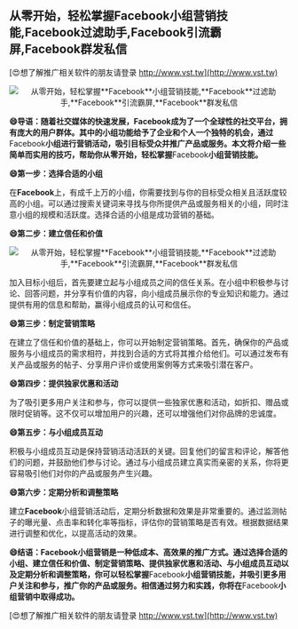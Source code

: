 ## **从零开始，轻松掌握**Facebook**小组营销技能,**Facebook**过滤助手,**Facebook**引流霸屏,**Facebook**群发私信**

[😍想了解推广相关软件的朋友请登录 http://www.vst.tw](http://www.vst.tw)

 <center><img src="https://vst.tw/MP4/tuiguang/png/7.png" alt="从零开始，轻松掌握**Facebook**小组营销技能,**Facebook**过滤助手,**Facebook**引流霸屏,**Facebook**群发私信"></center>

**😄导语：随着社交媒体的快速发展，**Facebook**成为了一个全球性的社交平台，拥有庞大的用户群体。其中的小组功能给予了企业和个人一个独特的机会，通过**Facebook**小组进行营销活动，吸引目标受众并推广产品或服务。本文将介绍一些简单而实用的技巧，帮助你从零开始，轻松掌握**Facebook**小组营销技能。**

**😄第一步：选择合适的小组**

在**Facebook**上，有成千上万的小组，你需要找到与你的目标受众相关且活跃度较高的小组。可以通过搜索关键词来寻找与你所提供产品或服务相关的小组，同时注意小组的规模和活跃度。选择合适的小组是成功营销的基础。

**😄第二步：建立信任和价值**

 <center><img src="https://vst.tw/MP4/tuiguang/png/1.png" alt="从零开始，轻松掌握**Facebook**小组营销技能,**Facebook**过滤助手,**Facebook**引流霸屏,**Facebook**群发私信"></center>

加入目标小组后，首先要建立起与小组成员之间的信任关系。在小组中积极参与讨论、回答问题，并分享有价值的内容，向小组成员展示你的专业知识和能力。通过提供有用的信息和帮助，赢得小组成员的认可和信任。

**😄第三步：制定营销策略**

在建立了信任和价值的基础上，你可以开始制定营销策略。首先，确保你的产品或服务与小组成员的需求相符，并找到合适的方式将其推介给他们。可以通过发布有关产品或服务的帖子、分享用户评价或使用案例等方式来吸引潜在客户。

**😄第四步：提供独家优惠和活动**

为了吸引更多用户关注和参与，你可以提供一些独家优惠和活动，如折扣、赠品或限时促销等。这不仅可以增加用户的兴趣，还可以增强他们对你品牌的忠诚度。

**😄第五步：与小组成员互动**

积极与小组成员互动是保持营销活动活跃的关键。回复他们的留言和评论，解答他们的问题，并鼓励他们参与讨论。通过与小组成员建立真实而亲密的关系，你将更容易吸引他们对你的产品或服务产生兴趣。

**😄第六步：定期分析和调整策略**

建立**Facebook**小组营销活动后，定期分析数据和效果是非常重要的。通过监测帖子的曝光量、点击率和转化率等指标，评估你的营销策略是否有效。根据数据结果进行调整和优化，以提高活动的效果。

**😄结语：**Facebook**小组营销是一种低成本、高效果的推广方式。通过选择合适的小组、建立信任和价值、制定营销策略、提供独家优惠和活动、与小组成员互动以及定期分析和调整策略，你可以轻松掌握**Facebook**小组营销技能，并吸引更多用户关注和参与，推广你的产品或服务。相信通过努力和实践，你将在**Facebook**小组营销中取得成功。**

[😍想了解推广相关软件的朋友请登录 http://www.vst.tw](http://www.vst.tw)



